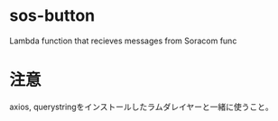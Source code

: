 # sos-button
Lambda function that recieves messages from Soracom func

# 注意
axios, querystringをインストールしたラムダレイヤーと一緒に使うこと。
